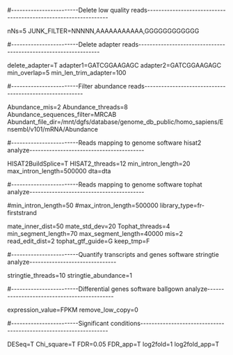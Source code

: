 #------------------------Delete low quality reads----------------------------------------------------------------

nNs=5
JUNK_FILTER=NNNNN,AAAAAAAAAAA,GGGGGGGGGGGG

#------------------------Delete adapter reads----------------------------------------------------------------

delete_adapter=T
adapter1=GATCGGAAGAGC
adapter2=GATCGGAAGAGC
min_overlap=5
min_len_trim_adapter=100

#------------------------Filter abundance reads--------------------------------------------------------

Abundance_mis=2
Abundance_threads=8
Abundance_sequences_filter=MRCAB
Abundant_file_dir=/mnt/dgfs/database/genome_db_public/homo_sapiens/Ensembl/v101/mRNA/Abundance

#------------------------Reads mapping to genome software hisat2 analyze-----------------------------------------

HISAT2BuildSplice=T
HISAT2_threads=12
min_intron_length=20
max_intron_length=500000
dta=dta


#------------------------Reads mapping to genome software tophat analyze-----------------------------------------

#min_intron_length=50
#max_intron_length=500000
library_type=fr-firststrand

mate_inner_dist=50
mate_std_dev=20
Tophat_threads=4
min_segment_length=70
max_segment_length=40000
mis=2
read_edit_dist=2
tophat_gtf_guide=G
keep_tmp=F



#------------------------Quantify transcripts and genes software stringtie analyze-------------------------------

stringtie_threads=10
stringtie_abundance=1

#------------------------Differential genes software ballgown analyze--------------------------------------------

expression_value=FPKM
remove_low_copy=0

#------------------------Significant conditions------------------------------------------------------------------

DESeq=T
Chi_square=T
FDR=0.05
FDR_app=T
log2fold=1
log2fold_app=T
